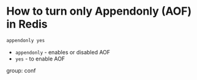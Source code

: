 # How to turn only Appendonly (AOF) in Redis

```bash
appendonly yes
```

- `appendonly` - enables or disabled AOF
- `yes` - to enable AOF

group: conf


